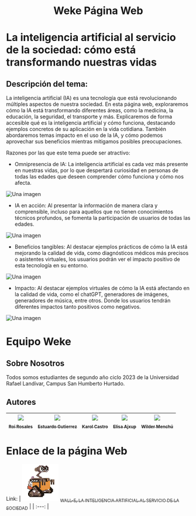 <h1 align="center"> Weke Página Web </h1>

# La inteligencia artificial al servicio de la sociedad: cómo está transformando nuestras vidas
 ## Descripción del tema:
 La inteligencia artificial (IA) es una tecnología que está revolucionando múltiples aspectos de nuestra sociedad. En esta página web, exploraremos cómo la IA está transformando diferentes áreas, como la medicina, la educación, la seguridad, el transporte y más. Explicaremos de forma accesible qué es la inteligencia artificial y cómo funciona, destacando ejemplos concretos de su aplicación en la vida cotidiana. También abordaremos temas impacto en el uso de la IA, y cómo podemos aprovechar sus beneficios mientras mitigamos posibles preocupaciones.

 Razones por las que este tema puede ser atractivo:

 * Omnipresencia de IA: La inteligencia artificial es cada vez más presente en nuestras vidas, por lo que despertará curiosidad en personas de todas las edades que deseen comprender cómo funciona y cómo nos afecta.

 ![Una imagen](https://static.nuso.org/media/cache/a6/3d/a63da017dffd61038b2d6282db846e74.jpg)

 * IA en acción: Al presentar la información de manera clara y comprensible, incluso para aquellos que no tienen conocimientos técnicos profundos, se fomenta la participación de usuarios de todas las edades.

 ![Una imagen](https://dplnews.com/wp-content/uploads/2019/10/dplnews_AI_dn041019.jpg)

 * Beneficios tangibles: Al destacar ejemplos prácticos de cómo la IA está mejorando la calidad de vida, como diagnósticos médicos más precisos o asistentes virtuales, los usuarios podrán ver el impacto positivo de esta tecnología en su entorno.

 ![Una imagen](https://i0.wp.com/imgs.hipertextual.com/wp-content/uploads/2022/04/Robot-Inteligencia-artificial-actuacion-scaled.jpg?fit=2560%2C1705&quality=50&strip=all&ssl=1)

 * Impacto: Al destacar ejemplos virtuales de cómo la IA está afectando en la calidad de vida, como el chatGPT, generadores de imágenes, generadores de música, entre otros. Donde los usuarios tendrán diferentes impactos tanto positivos como negativos.

![Una imagen](https://www.universidadviu.com/sites/universidadviu.com/files/images/inteligencia%20artificial%20ventajas%20y%20desventajas%20(1).jpg)

# Equipo Weke
 ## Sobre Nosotros
 Todos somos estudiantes de segundo año ciclo 2023 de la Universidad Rafael Landívar, Campus San Humberto Hurtado.


 ## Autores
| [<img src="https://avatars.githubusercontent.com/u/100391358?v=4" width=115><br><sub>Roi Rosales</sub>](https://github.com/1Roy1) | [<img src="https://avatars.githubusercontent.com/u/100639541?v=4" width=115><br><sub>Estuardo Gutierrez</sub>](https://github.com/EAGutierrez04) |  [<img src="https://avatars.githubusercontent.com/u/94020169?v=4" width=115><br><sub>Karol Castro</sub>](https://github.com/Karmaz-29) |  [<img src="https://avatars.githubusercontent.com/u/99896522?v=4" width=115><br><sub>Elisa Ajxup</sub>](https://github.com/LisAY22) |  [<img src="https://avatars.githubusercontent.com/u/47789929?v=4" width=115><br><sub>Wilder Menchú</sub>](https://github.com/WilderL) |
| :---: | :---: | :---: | :---: | :---: |

# Enlace de la página Web

 Link: 
 | ![giphy (2)](image/walle.gif) [<sub>WALL-E, LA INTELIGENCIA ARTIFICIAL AL SERVICIO DE LA SOCIEDAD</sub>](https://infoiagt.000webhostapp.com/html/home.html) |
 | :---: |